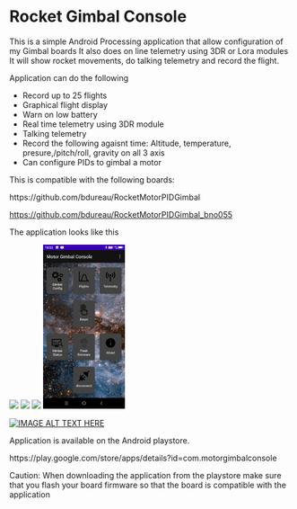 # Rocket Gimbal Console
This is a simple Android Processing application that allow configuration of my Gimbal boards
It also does on line telemetry using 3DR or Lora modules
It will show rocket movements, do talking telemetry and record the flight.

Application can do the following
- Record up to 25 flights
- Graphical flight display
- Warn on low battery
- Real time telemetry using 3DR module
- Talking telemetry
- Record the following agaisnt time: Altitude, temperature, presure,/pitch/roll, gravity on all 3 axis
- Can configure PIDs to gimbal a motor


This is compatible with the following boards:
<p></p>
https://github.com/bdureau/RocketMotorPIDGimbal

https://github.com/bdureau/RocketMotorPIDGimbal_bno055
<p></p>
The application looks like this

<img src="/gimbal_photos/gimbal_about.png" width="29%"> <img src="/gimbal_photos/gimbal_curves.png" width="29%"> <img src="/gimbal_photos/gimbal_rocket_orientation.png" width="29%">
<img src="/gimbal_photos/Gimbal main screen1.png" width="29%">
<p></p>

[![IMAGE ALT TEXT HERE](https://img.youtube.com/vi/BK87Pj5PZXU/0.jpg)](https://www.youtube.com/watch?v=BK87Pj5PZXU)

<p></p>
Application is available on the Android playstore. 
<p></p>
https://play.google.com/store/apps/details?id=com.motorgimbalconsole
<p></p>
<p></p>
Caution: When downloading the application from the playstore make sure that you flash your board firmware so that the board is compatible with the application
